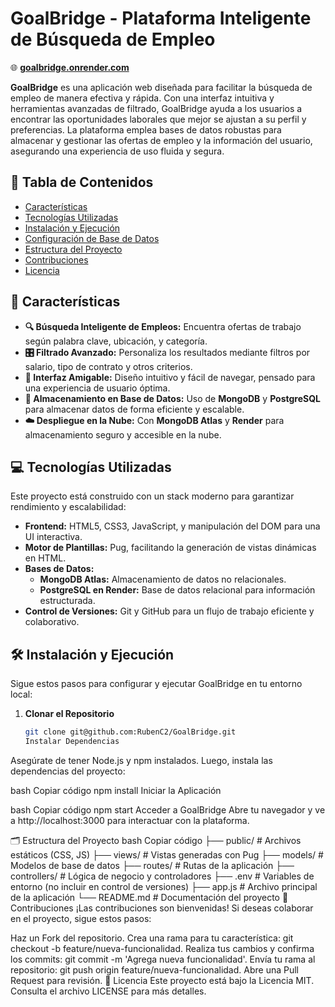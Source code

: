 
# GoalBridge - Plataforma Inteligente de Búsqueda de Empleo

🌐 **[goalbridge.onrender.com](https://goalbridge.onrender.com)**

**GoalBridge** es una aplicación web diseñada para facilitar la búsqueda de empleo de manera efectiva y rápida. Con una interfaz intuitiva y herramientas avanzadas de filtrado, GoalBridge ayuda a los usuarios a encontrar las oportunidades laborales que mejor se ajustan a su perfil y preferencias. La plataforma emplea bases de datos robustas para almacenar y gestionar las ofertas de empleo y la información del usuario, asegurando una experiencia de uso fluida y segura.

## 📑 Tabla de Contenidos
- [Características](#características)
- [Tecnologías Utilizadas](#tecnologías-utilizadas)
- [Instalación y Ejecución](#instalación-y-ejecución)
- [Configuración de Base de Datos](#configuración-de-base-de-datos)
- [Estructura del Proyecto](#estructura-del-proyecto)
- [Contribuciones](#contribuciones)
- [Licencia](#licencia)

## 🚀 Características

- **🔍 Búsqueda Inteligente de Empleos:** Encuentra ofertas de trabajo según palabra clave, ubicación, y categoría.
- **🎛️ Filtrado Avanzado:** Personaliza los resultados mediante filtros por salario, tipo de contrato y otros criterios.
- **📱 Interfaz Amigable:** Diseño intuitivo y fácil de navegar, pensado para una experiencia de usuario óptima.
- **💾 Almacenamiento en Base de Datos:** Uso de **MongoDB** y **PostgreSQL** para almacenar datos de forma eficiente y escalable.
- **☁️ Despliegue en la Nube:** Con **MongoDB Atlas** y **Render** para almacenamiento seguro y accesible en la nube.

## 💻 Tecnologías Utilizadas

Este proyecto está construido con un stack moderno para garantizar rendimiento y escalabilidad:

- **Frontend:** HTML5, CSS3, JavaScript, y manipulación del DOM para una UI interactiva.
- **Motor de Plantillas:** Pug, facilitando la generación de vistas dinámicas en HTML.
- **Bases de Datos:**
  - **MongoDB Atlas:** Almacenamiento de datos no relacionales.
  - **PostgreSQL en Render:** Base de datos relacional para información estructurada.
- **Control de Versiones:** Git y GitHub para un flujo de trabajo eficiente y colaborativo.

## 🛠️ Instalación y Ejecución

Sigue estos pasos para configurar y ejecutar GoalBridge en tu entorno local:

1. **Clonar el Repositorio**
   ```bash
   git clone git@github.com:RubenC2/GoalBridge.git
   Instalar Dependencias
   
Asegúrate de tener Node.js y npm instalados. Luego, instala las dependencias del proyecto:

bash
Copiar código
npm install
Iniciar la Aplicación

bash
Copiar código
npm start
Acceder a GoalBridge
Abre tu navegador y ve a http://localhost:3000 para interactuar con la plataforma.

🗂️ Estructura del Proyecto
bash
Copiar código
├── public/             # Archivos estáticos (CSS, JS)
├── views/              # Vistas generadas con Pug
├── models/             # Modelos de base de datos
├── routes/             # Rutas de la aplicación
├── controllers/        # Lógica de negocio y controladores
├── .env                # Variables de entorno (no incluir en control de versiones)
├── app.js              # Archivo principal de la aplicación
└── README.md           # Documentación del proyecto
🤝 Contribuciones
¡Las contribuciones son bienvenidas! Si deseas colaborar en el proyecto, sigue estos pasos:

Haz un Fork del repositorio.
Crea una rama para tu característica: git checkout -b feature/nueva-funcionalidad.
Realiza tus cambios y confirma los commits: git commit -m 'Agrega nueva funcionalidad'.
Envía tu rama al repositorio: git push origin feature/nueva-funcionalidad.
Abre una Pull Request para revisión.
📜 Licencia
Este proyecto está bajo la Licencia MIT. Consulta el archivo LICENSE para más detalles.

